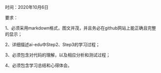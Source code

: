 时间：2020年10月6日

要求：

1、必须采用markdown格式，图文并茂，并且务必在github网站上能正确且完整的显示；

2、详细描述ai-edu中Step2、Step3的学习过程；

3、必须包含对代码的理解，以及相应分析和测试过程；

4、必须包含学习总结和心得体会。
